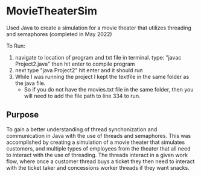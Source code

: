 # MovieTheaterSim
Used Java to create a simulation for a movie theater that utilizes threading and semaphores (completed in May 2022)

To Run:
1. navigate to location of program and txt file in terminal. type: "javac Project2.java" then hit enter to compile program
2. next type "java Project2" hit enter and it should run
3. While I was running the project I kept the textfile in the same folder as the java file. 
    - So if you do not have the movies.txt file in the same folder, then you will need to add the file path to line 334 to run.

## Purpose

To gain a better understanding of thread synchonization and communication in Java with the use of threads and semaphores.
This was accomplished by creating a simulation of a movie theater that simulates customers, and multiple types of employees from the theater that all need to interact with the use of threading.
The threads interact in a given work flow, where once a customer thread buys a ticket they then need to interact with the ticket taker and concessions worker threads if they want snacks. 

